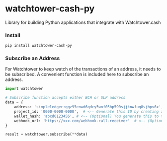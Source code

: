 # watchtower-cash-py

Library for building Python applications that integrate with Watchtower.cash

### Install
```bash
pip install watchtower-cash-py
```

### Subscribe an Address
For Watchtower to keep watch of the transactions of an address, it needs to be subscribed. A convenient function is included here to subscribe an address.
```python
import watchtower

# Subscribe function accepts either BCH or SLP address
data = {
    address: 'simpleledger:qqz95enwd6qdcy5wnf05hp590sjjknwfuq8sjhpv6x',
    project_id: '0000-0000-0000',  # <-- Generate this ID by creating a project at Watchtower.cash
    wallet_hash: 'abcd0123456', # <-- (Optional) You generate this to track which HD wallet the address belongs to
    webhook_url: 'https://xxx.com/webhook-call-receiver'  # <-- (Optional) Your webhook receiver URL
}

result = watchtower.subscribe(**data)
```
